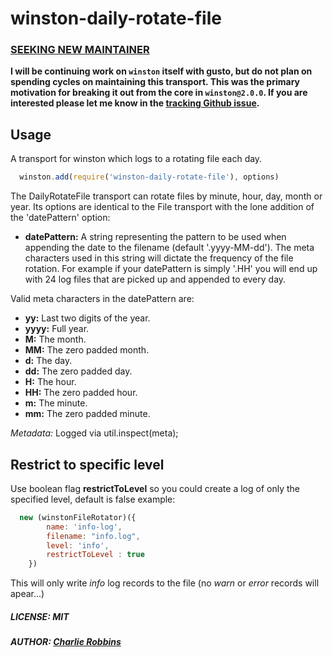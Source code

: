 # winston-daily-rotate-file

### [SEEKING NEW MAINTAINER][maintainer-issue]

**I will be continuing work on `winston` itself with gusto, but do not plan on spending cycles on maintaining this transport. This was the primary motivation for breaking it out from the core in `winston@2.0.0`. If you are interested please let me know in the [tracking Github issue][maintainer-issue].**

## Usage

A transport for winston which logs to a rotating file each day.

``` js
  winston.add(require('winston-daily-rotate-file'), options)
```

The DailyRotateFile transport can rotate files by minute, hour, day, month or year. Its options are identical to the File transport with the lone addition of the 'datePattern' option:

* __datePattern:__ A string representing the pattern to be used when appending the date to the filename (default '.yyyy-MM-dd'). The meta characters used in this string will dictate the frequency of the file rotation. For example if your datePattern is simply '.HH' you will end up with 24 log files that are picked up and appended to every day.

Valid meta characters in the datePattern are:

* __yy:__ Last two digits of the year.
* __yyyy:__ Full year.
* __M:__ The month.
* __MM:__ The zero padded month.
* __d:__ The day.
* __dd:__ The zero padded day.
* __H:__ The hour.
* __HH:__ The zero padded hour.
* __m:__ The minute.
* __mm:__ The zero padded minute.

*Metadata:* Logged via util.inspect(meta);

## Restrict to specific level

Use boolean flag __restrictToLevel__ so you could create a log of only the specified level, default is false
example:
``` js
  new (winstonFileRotator)({
		name: 'info-log',
		filename: "info.log",
		level: 'info',
		restrictToLevel : true
	})
```
This will only write *info* log records to the file (no *warn* or *error* records will apear...)


##### LICENSE: MIT
##### AUTHOR: [Charlie Robbins](https://github.com/indexzero)

[maintainer-issue]: https://github.com/winstonjs/winston-daily-rotate-file/issues/5
